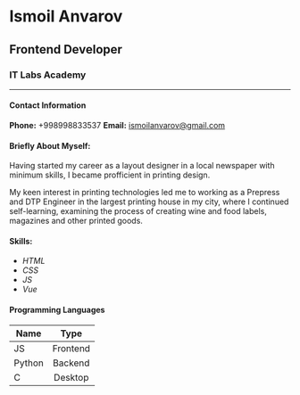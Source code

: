 # Ismoil Anvarov

## Frontend Developer 
### IT Labs Academy

*********

#### Contact Information
**Phone:** +998998833537
__Email:__ ismoilanvarov@gmail.com


#### Briefly About Myself:

Having started my career as a layout designer in a local newspaper with minimum skills, I became profficient in printing design.

My keen interest in printing technologies led me to working as a Prepress and DTP Engineer in the largest printing house in my city,
where I continued self-learning, examining the process of creating wine and food labels, magazines and other printed goods.


#### Skills: 
* _HTML_
* _CSS_
* _JS_
* _Vue_


#### Programming Languages
  Name     |  Type 
-----------|:-------: 
  JS       |  Frontend 
  Python   |  Backend 
  C        |  Desktop


  